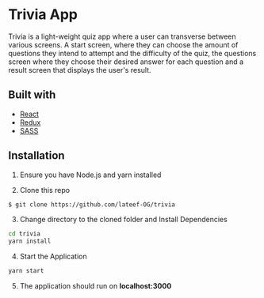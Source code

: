 # Trivia App
Trivia is a light-weight quiz app where a user can transverse between various screens. A start screen, where they can choose the amount of questions they intend to attempt and the difficulty of the quiz, the questions screen where they choose their desired answer for each question and a result screen that displays the user's result.

## Built with
- [React](https://reactjs.org/)
- [Redux](https://redux.js.org/)
- [SASS](https://sass-lang.com/)

## Installation
1. Ensure you have Node.js and yarn installed

2. Clone this repo
```bash
$ git clone https://github.com/lateef-OG/trivia
```
3. Change directory to the cloned folder and Install Dependencies
```bash
cd trivia
yarn install
```
4. Start the Application
```bash
yarn start
```
5. The application should run on **localhost:3000**